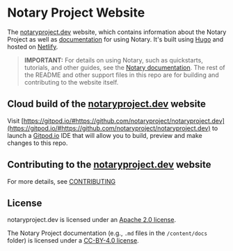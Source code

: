 # Notary Project Website

The [notaryproject.dev][] website, which contains information about the Notary Project as well as [documentation](https://notaryproject.dev/docs/) for using Notary. It's built using [Hugo][] and hosted on [Netlify][].

> **IMPORTANT:** For details on using Notary, such as quickstarts, tutorials, and other guides, see the [Notary documentation](https://notaryproject.dev/docs/). The rest of the README and other support files in this repo are for building and contributing to the website itself.

## Cloud build of the [notaryproject.dev][] website

Visit [https://gitpod.io/#https://github.com/notaryproject/notaryproject.dev](https://gitpod.io/#https://github.com/notaryproject/notaryproject.dev) to launch a [Gitpod.io](https://gitpod.io) IDE that will allow you to build, preview and make changes to this repo.

## Contributing to the [notaryproject.dev][] website
For more details, see [CONTRIBUTING](CONTRIBUTING.md)

## License

notaryproject.dev is licensed under an [Apache 2.0 license](./LICENSE).

The Notary Project documentation (e.g., `.md` files in the `/content/docs` folder) is licensed under a [CC-BY-4.0 license](./LICENSE).

[Docsy]: https://www.docsy.dev
[Hugo]: https://gohugo.io
[localhost:8888]: http://localhost:8888
[LTS release]: https://nodejs.org/en/about/releases/
[Netlify]: https://netlify.com
[notaryproject.dev]: https://notaryproject.dev/
[nvm]: https://github.com/nvm-sh/nvm/blob/master/README.md#installing-and-updating
